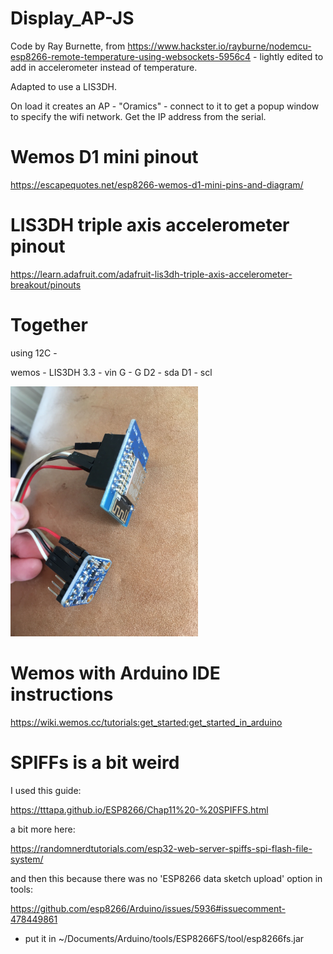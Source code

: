 # Display_AP-JS

Code by Ray Burnette, from https://www.hackster.io/rayburne/nodemcu-esp8266-remote-temperature-using-websockets-5956c4 - lightly edited to add in 
accelerometer instead of temperature.

Adapted to use a LIS3DH.

On load it creates an AP - "Oramics" - connect to it to get a popup window to specify 
the wifi network. Get the IP address from the serial.


# Wemos D1 mini pinout

https://escapequotes.net/esp8266-wemos-d1-mini-pins-and-diagram/

# LIS3DH triple axis accelerometer pinout

https://learn.adafruit.com/adafruit-lis3dh-triple-axis-accelerometer-breakout/pinouts

# Together

using 12C - 

wemos - LIS3DH
3.3 - vin
G - G
D2 - sda
D1 - scl

<img src="wemos_LIS3DH.jpg" width="300px"/>

# Wemos with Arduino IDE instructions

https://wiki.wemos.cc/tutorials:get_started:get_started_in_arduino

# SPIFFs is a bit weird 

I used this guide:

https://tttapa.github.io/ESP8266/Chap11%20-%20SPIFFS.html

a bit more here:

https://randomnerdtutorials.com/esp32-web-server-spiffs-spi-flash-file-system/

and then this because there was no 'ESP8266 data sketch upload' option in tools:

https://github.com/esp8266/Arduino/issues/5936#issuecomment-478449861

- put it in ~/Documents/Arduino/tools/ESP8266FS/tool/esp8266fs.jar  
